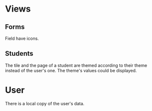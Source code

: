 # Views


## Forms

Field have icons.

## Students

The tile and the page of a student are themed according to their theme instead of the user's one.
The theme's values could be displayed.


# User

There is a local copy of the user's data.

